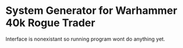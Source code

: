 # System Generator for Warhammer 40k Rogue Trader

Interface is nonexistant so running program wont do anything yet.
